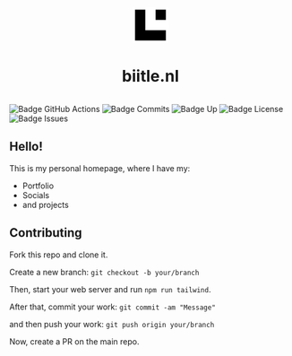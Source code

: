 <p align="center">
    <img src="src/assets/logobl.png" width="64px">
</p>
<h1 align="center">
    biitle.nl
</h1>

<p align="center" style="display: flex; align-items: center; justify-content: center;">

![Badge GitHub Actions] ![Badge Commits] ![Badge Up] ![Badge License] ![Badge Issues]

</p>

## Hello!
This is my personal homepage, where I have my:

- Portfolio
- Socials
- and projects

## Contributing
Fork this repo and clone it.

Create a new branch: `git checkout -b your/branch`

Then, start your web server and run `npm run tailwind`.

After that, commit your work: `git commit -am "Message"`

and then push your work: `git push origin your/branch`

Now, create a PR on the main repo.


<!---------------------[Badges]--------------------->

[Badge GitHub Actions]: https://img.shields.io/github/actions/workflow/status/fgclue/biitle.nl/move.yml?label=Automatic%20Branch%20Copying
[Badge Commits]: https://img.shields.io/github/commit-activity/m/fgclue/biitle.nl?label=Commits
[Badge Up]: https://img.shields.io/website?url=https%3A%2F%2Fbiitle.nl&label=Website%3A%20biitle.nl
[Badge License]: https://img.shields.io/badge/License-MIT-red.svg
[Badge Issues]: https://img.shields.io/github/issues/fgclue/biitle.nl